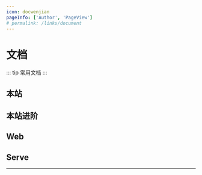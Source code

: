 ```yaml
---
icon: docwenjian
pageInfo: ['Author', 'PageView']
# permalink: /links/document
---
```


# 文档

::: tip 常用文档
:::

## <MyIcon name="zhanzhang" /> 本站

<MyLinks type="local" src="document" />

## <MyIcon name="lujing" /> 本站进阶

<MyLinks type="localUp" src="document" />

## <MyIcon name="web" /> Web

<MyLinks type="Web" src="document" />

## <MyIcon name="cloud-server" /> Serve

<MyLinks type="Serve" src="document" />

---
